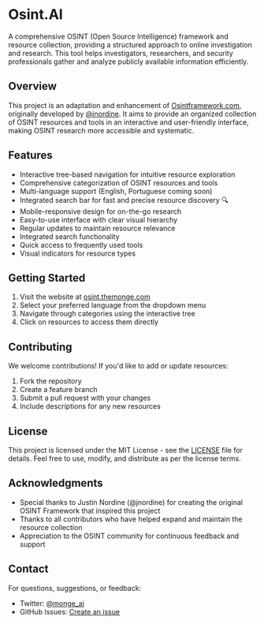 # Osint.AI

A comprehensive OSINT (Open Source Intelligence) framework and resource collection, providing a structured approach to online investigation and research. This tool helps investigators, researchers, and security professionals gather and analyze publicly available information efficiently.

## Overview

This project is an adaptation and enhancement of [Osintframework.com](https://osintframework.com), originally developed by [@jnordine](https://x.com/jnordine). It aims to provide an organized collection of OSINT resources and tools in an interactive and user-friendly interface, making OSINT research more accessible and systematic.

## Features

- Interactive tree-based navigation for intuitive resource exploration
- Comprehensive categorization of OSINT resources and tools
- Multi-language support (English, Portuguese coming soon)
- Integrated search bar for fast and precise resource discovery 🔍
- Mobile-responsive design for on-the-go research
- Easy-to-use interface with clear visual hierarchy
- Regular updates to maintain resource relevance
- Integrated search functionality
- Quick access to frequently used tools
- Visual indicators for resource types

## Getting Started

1. Visit the website at [osint.themonge.com](https://osint.themonge.com)
2. Select your preferred language from the dropdown menu
3. Navigate through categories using the interactive tree
4. Click on resources to access them directly

## Contributing

We welcome contributions! If you'd like to add or update resources:

1. Fork the repository
2. Create a feature branch
3. Submit a pull request with your changes
4. Include descriptions for any new resources

## License

This project is licensed under the MIT License - see the [LICENSE](LICENSE) file for details. Feel free to use, modify, and distribute as per the license terms.

## Acknowledgments

- Special thanks to Justin Nordine (@jnordine) for creating the original OSINT Framework that inspired this project
- Thanks to all contributors who have helped expand and maintain the resource collection
- Appreciation to the OSINT community for continuous feedback and support

## Contact

For questions, suggestions, or feedback:
- Twitter: [@monge_ai](https://twitter.com/monge_ai)
- GitHub Issues: [Create an issue](https://github.com/ItsMeMonge/Osint.AI/issues)